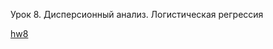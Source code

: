 Урок 8. Дисперсионный анализ. Логистическая регрессия

[hw8](https://nbviewer.org/urls/bitbucket.org/raduntsev/tv/raw/65be5060ac70a0e327f0633f8695677379decb4a/8/hw8.ipynb)
